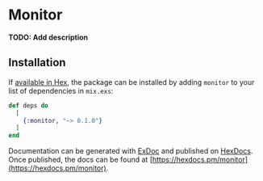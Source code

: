# Monitor

**TODO: Add description**

## Installation

If [available in Hex](https://hex.pm/docs/publish), the package can be installed
by adding `monitor` to your list of dependencies in `mix.exs`:

```elixir
def deps do
  [
    {:monitor, "~> 0.1.0"}
  ]
end
```

Documentation can be generated with [ExDoc](https://github.com/elixir-lang/ex_doc)
and published on [HexDocs](https://hexdocs.pm). Once published, the docs can
be found at [https://hexdocs.pm/monitor](https://hexdocs.pm/monitor).

